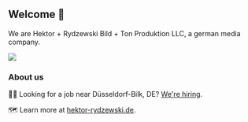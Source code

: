 ## Welcome 👋
We are Hektor + Rydzewski Bild + Ton Produktion LLC, a german media company.

![](https://img.shields.io/badge/Active%20Developers-4-green)

### About us

🧑‍💻 Looking for a job near Düsseldorf-Bilk, DE? [We're hiring](https://hektor-rydzewski.de/#jobs).

🗺️ Learn more at [hektor-rydzewski.de](https://hektor-rydzewski.de).

